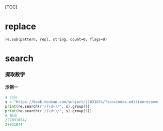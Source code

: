 [TOC]

# replace

`re.sub(pattern, repl, string, count=0, flags=0)`

# search

### 提取数字

#### 示例一

```python
# 代码
s = "https://book.douban.com/subject/27031874/?icn=index-editionrecommend/458154564515/"
print(re.search(r'/(\d+)/', s).group())
print(re.search(r'/(\d+)/', s).group(1))
# 输出
/27031874/
27031874
```

